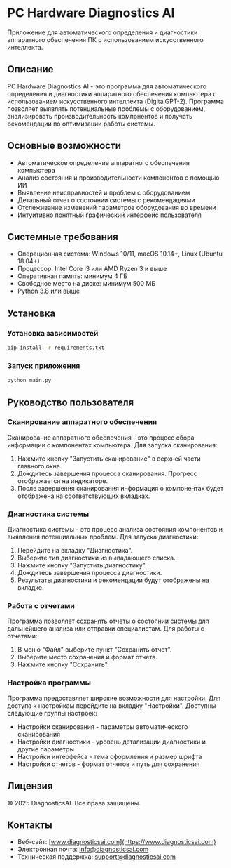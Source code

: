 # PC Hardware Diagnostics AI

Приложение для автоматического определения и диагностики аппаратного обеспечения ПК с использованием искусственного интеллекта.

## Описание

PC Hardware Diagnostics AI - это программа для автоматического определения и диагностики аппаратного обеспечения компьютера с использованием искусственного интеллекта (DigitalGPT-2). Программа позволяет выявлять потенциальные проблемы с оборудованием, анализировать производительность компонентов и получать рекомендации по оптимизации работы системы.

## Основные возможности

- Автоматическое определение аппаратного обеспечения компьютера
- Анализ состояния и производительности компонентов с помощью ИИ
- Выявление неисправностей и проблем с оборудованием
- Детальный отчет о состоянии системы с рекомендациями
- Отслеживание изменений параметров оборудования во времени
- Интуитивно понятный графический интерфейс пользователя

## Системные требования

- Операционная система: Windows 10/11, macOS 10.14+, Linux (Ubuntu 18.04+)
- Процессор: Intel Core i3 или AMD Ryzen 3 и выше
- Оперативная память: минимум 4 ГБ
- Свободное место на диске: минимум 500 МБ
- Python 3.8 или выше

## Установка

### Установка зависимостей

```bash
pip install -r requirements.txt
```

### Запуск приложения

```bash
python main.py
```

## Руководство пользователя

### Сканирование аппаратного обеспечения

Сканирование аппаратного обеспечения - это процесс сбора информации о компонентах компьютера. Для запуска сканирования:

1. Нажмите кнопку "Запустить сканирование" в верхней части главного окна.
2. Дождитесь завершения процесса сканирования. Прогресс отображается на индикаторе.
3. После завершения сканирования информация о компонентах будет отображена на соответствующих вкладках.

### Диагностика системы

Диагностика системы - это процесс анализа состояния компонентов и выявления потенциальных проблем. Для запуска диагностики:

1. Перейдите на вкладку "Диагностика".
2. Выберите тип диагностики из выпадающего списка.
3. Нажмите кнопку "Запустить диагностику".
4. Дождитесь завершения процесса диагностики.
5. Результаты диагностики и рекомендации будут отображены на вкладке.

### Работа с отчетами

Программа позволяет сохранять отчеты о состоянии системы для дальнейшего анализа или отправки специалистам. Для работы с отчетами:

1. В меню "Файл" выберите пункт "Сохранить отчет".
2. Выберите место сохранения и формат отчета.
3. Нажмите кнопку "Сохранить".

### Настройка программы

Программа предоставляет широкие возможности для настройки. Для доступа к настройкам перейдите на вкладку "Настройки". Доступны следующие группы настроек:

- Настройки сканирования - параметры автоматического сканирования
- Настройки диагностики - уровень детализации диагностики и другие параметры
- Настройки интерфейса - тема оформления и размер шрифта
- Настройки отчетов - формат отчетов и путь для сохранения

## Лицензия

© 2025 DiagnosticsAI. Все права защищены.

## Контакты

- Веб-сайт: [www.diagnosticsai.com](https://www.diagnosticsai.com)
- Электронная почта: [info@diagnosticsai.com](mailto:info@diagnosticsai.com)
- Техническая поддержка: [support@diagnosticsai.com](mailto:support@diagnosticsai.com)